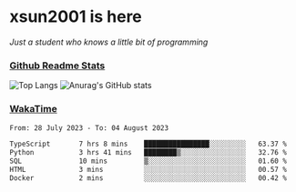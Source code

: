 # xsun2001 is here

*Just a student who knows a little bit of programming*

### [Github Readme Stats](https://github.com/anuraghazra/github-readme-stats)

![Top Langs](https://github-readme-stats.vercel.app/api/top-langs/?username=xsun2001&layout=compact&theme=radical) ![Anurag's GitHub stats](https://github-readme-stats.vercel.app/api?username=xsun2001&show_icons=true&theme=radical)

### [WakaTime](https://wakatime.com)

<!--START_SECTION:waka-->

```txt
From: 28 July 2023 - To: 04 August 2023

TypeScript       7 hrs 8 mins    ████████████████░░░░░░░░░   63.37 %
Python           3 hrs 41 mins   ████████▒░░░░░░░░░░░░░░░░   32.76 %
SQL              10 mins         ▒░░░░░░░░░░░░░░░░░░░░░░░░   01.60 %
HTML             3 mins          ░░░░░░░░░░░░░░░░░░░░░░░░░   00.57 %
Docker           2 mins          ░░░░░░░░░░░░░░░░░░░░░░░░░   00.42 %
```

<!--END_SECTION:waka-->
